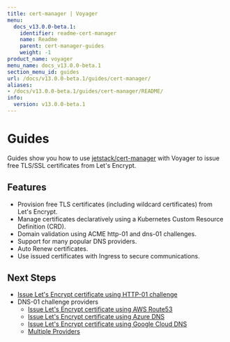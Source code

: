 ```yaml
---
title: cert-manager | Voyager
menu:
  docs_v13.0.0-beta.1:
    identifier: readme-cert-manager
    name: Readme
    parent: cert-manager-guides
    weight: -1
product_name: voyager
menu_name: docs_v13.0.0-beta.1
section_menu_id: guides
url: /docs/v13.0.0-beta.1/guides/cert-manager/
aliases:
- /docs/v13.0.0-beta.1/guides/cert-manager/README/
info:
  version: v13.0.0-beta.1
---
```


# Guides

Guides show you how to use [jetstack/cert-manager](https://github.com/jetstack/cert-manager) with Voyager to issue free TLS/SSL certificates from Let's Encrypt.

## Features

- Provision free TLS certificates (including wildcard certificates) from Let's Encrypt.
- Manage certificates declaratively using a Kubernetes Custom Resource Definition (CRD).
- Domain validation using ACME http-01 and dns-01 challenges.
- Support for many popular DNS providers.
- Auto Renew certificates.
- Use issued certificates with Ingress to secure communications.

## Next Steps

- [Issue Let's Encrypt certificate using HTTP-01 challenge](/docs/v13.0.0-beta.1/guides/cert-manager/http01_challenge/overview)
- DNS-01 challenge providers
  - [Issue Let's Encrypt certificate using AWS Route53](/docs/v13.0.0-beta.1/guides/cert-manager/dns01_challenge/aws-route53)
  - [Issue Let's Encrypt certificate using Azure DNS](/docs/v13.0.0-beta.1/guides/cert-manager/dns01_challenge/azure-dns)
  - [Issue Let's Encrypt certificate using Google Cloud DNS](/docs/v13.0.0-beta.1/guides/cert-manager/dns01_challenge/google-cloud-dns)
  - [Multiple Providers](/docs/v13.0.0-beta.1/guides/cert-manager/dns01_challenge/multiple-challenge-solver)
